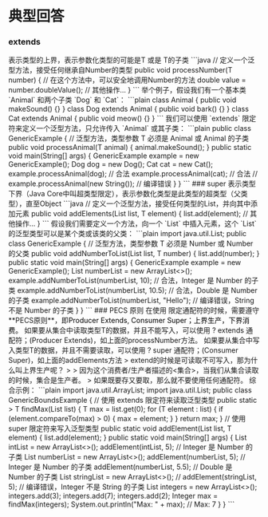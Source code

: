 # 典型回答


### extends
<? extends T> 表示类型的上界，表示参数化类型的可能是T 或是 T的子类



```java
// 定义一个泛型方法，接受任何继承自Number的类型
public <T extends Number> void processNumber(T number) {
    // 在这个方法中，可以安全地调用Number的方法
    double value = number.doubleValue();
    // 其他操作...
}
```



举个例子，假设我们有一个基本类 `Animal` 和两个子类 `Dog` 和 `Cat`：



```plain
class Animal {
    public void makeSound() {}
}

class Dog extends Animal {
    public void bark() {}
}

class Cat extends Animal {
    public void meow() {}
}
```



我们可以使用 `extends` 限定符来定义一个泛型方法，只允许传入 `Animal` 或其子类：



```plain
public class GenericExample {
    // 泛型方法，类型参数 T 必须是 Animal 或 Animal 的子类
    public <T extends Animal> void processAnimal(T animal) {
        animal.makeSound();
    }

    public static void main(String[] args) {
        GenericExample example = new GenericExample();
        
        Dog dog = new Dog();
        Cat cat = new Cat();

        example.processAnimal(dog); // 合法
        example.processAnimal(cat); // 合法
        // example.processAnimal(new String()); // 编译错误
    }
}
```



### super


<? super T> 表示类型下界（Java Core中叫超类型限定），表示参数化类型是此类型的超类型（父类型），直至Object



```java
// 定义一个泛型方法，接受任何类型的List，并向其中添加元素
public <T> void addElements(List<? super T> list, T element) {
    list.add(element);
    // 其他操作...
}
```



假设我们需要定义一个方法，向一个 `List` 中插入元素，这个 `List` 的泛型类型可以是某个类或该类的父类：



```plain
import java.util.List;

public class GenericExample {
    // 泛型方法，类型参数 T 必须是 Number 或 Number 的父类
    public <T> void addNumberToList(List<? super T> list, T number) {
        list.add(number);
    }

    public static void main(String[] args) {
    GenericExample example = new GenericExample();

    List<Number> numberList = new ArrayList<>();
    example.addNumberToList(numberList, 10); // 合法，Integer 是 Number 的子类
    example.addNumberToList(numberList, 10.5); // 合法，Double 是 Number 的子类

    example.addNumberToList(numberList, "Hello"); // 编译错误，String 不是 Number 的子类
    }
}
```



### PECS 原则


在使用 限定通配符的时候，需要遵守**PECS原则**，即<font style="color:rgb(0, 0, 0);">Producer Extends, Consumer Super；上界生产，下界消费。</font>

<font style="color:rgb(0, 0, 0);"></font>

如果要从集合中读取类型T的数据，并且不能写入，可以使用 ? extends 通配符；(Producer Extends)，如上面的processNumber方法。



如果要从集合中写入类型T的数据，并且不需要读取，可以使用 ? super 通配符；(Consumer Super)，如上面的addElements方法



> extend的时候是可读取不可写入，那为什么叫上界生产呢？
>
> 因为这个消费者/生产者描述的<集合>，当我们从集合读取的时候，集合是生产者。
>



如果既要存又要取，那么就不要使用任何通配符。



综合示例：

```plain
import java.util.ArrayList;
import java.util.List;

public class GenericBoundsExample {

    // 使用 extends 限定符来读取泛型类型
    public static <T extends Comparable<T>> T findMax(List<T> list) {
        T max = list.get(0);
        for (T element : list) {
            if (element.compareTo(max) > 0) {
                max = element;
            }
        }
        return max;
    }

    // 使用 super 限定符来写入泛型类型
    public static <T> void addElement(List<? super T> list, T element) {
        list.add(element);
    }

    public static void main(String[] args) {
        List<Integer> intList = new ArrayList<>();
        addElement(intList, 5); // Integer 是 Number 的子类

        List<Number> numberList = new ArrayList<>();
        addElement(numberList, 5); // Integer 是 Number 的子类
        addElement(numberList, 5.5); // Double 是 Number 的子类

        List<String> stringList = new ArrayList<>();
        // addElement(stringList, 5); // 编译错误，Integer 不是 String 的子类

        List<Integer> integers = new ArrayList<>();
        integers.add(3);
        integers.add(7);
        integers.add(2);

        Integer max = findMax(integers);
        System.out.println("Max: " + max); // Max: 7
    }
}

```

